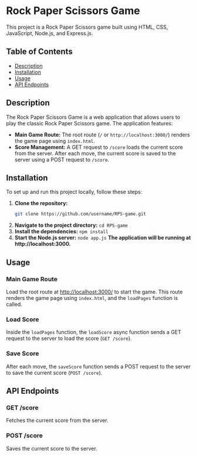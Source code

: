 # Rock Paper Scissors Game

This project is a Rock Paper Scissors game built using HTML, CSS, JavaScript, Node.js, and Express.js.

## Table of Contents
- [Description](#description)
- [Installation](#installation)
- [Usage](#usage)
- [API Endpoints](#api-endpoints)

## Description

The Rock Paper Scissors Game is a web application that allows users to play the classic Rock Paper Scissors game. The application features:

- **Main Game Route:** The root route (`/` or `http://localhost:3000/`) renders the game page using `index.html`.
- **Score Management:** A GET request to `/score` loads the current score from the server. After each move, the current score is saved to the server using a POST request to `/score`.

## Installation

To set up and run this project locally, follow these steps:

1. **Clone the repository:**
   ```bash
   git clone https://github.com/username/RPS-game.git
2. **Navigate to the project directory:**
   `cd RPS-game`
3. **Install the dependencies:**
   `npm install`
4. **Start the Node.js server:**
   `node app.js`
**The application will be running at http://localhost:3000.**

## Usage

### Main Game Route
Load the root route at [http://localhost:3000/](http://localhost:3000/) to start the game. This route renders the game page using `index.html`, and the `loadPages` function is called.

### Load Score
Inside the `loadPages` function, the `loadScore` async function sends a GET request to the server to load the score (`GET /score`).

### Save Score
After each move, the `saveScore` function sends a POST request to the server to save the current score (`POST /score`).

## API Endpoints

### GET /score
Fetches the current score from the server.

### POST /score
Saves the current score to the server.
